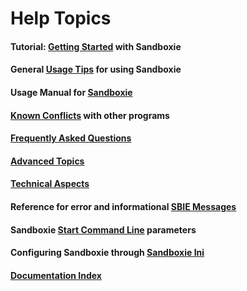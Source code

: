 # Help Topics

#### Tutorial: [Getting Started](SP_GettingStarted.md) with Sandboxie

#### General [Usage Tips](UsageTips.md) for using Sandboxie

#### Usage Manual for [Sandboxie](SP_SBControl.md)

#### [Known Conflicts](SandboxieKnownConflicts.md) with other programs

#### [Frequently Asked Questions](FrequentlyAskedQuestions.md)

#### [Advanced Topics](AdvancedTopics.md)

#### [Technical Aspects](TechnicalAspects.md)

#### Reference for error and informational [SBIE Messages](SBIEMessages.md)

#### Sandboxie [Start Command Line](StartCommandLine.md) parameters

#### Configuring Sandboxie through [Sandboxie Ini](SandboxieIni.md)

#### [Documentation Index](AllPages.md)
